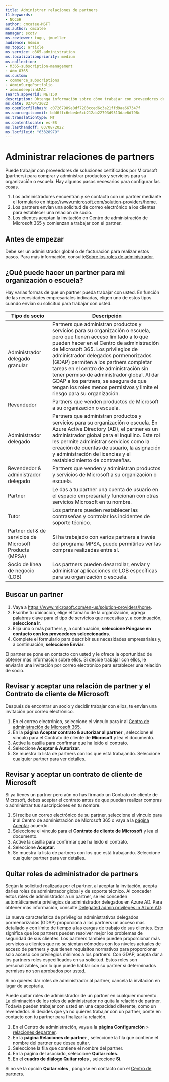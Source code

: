 ```yaml
---
title: Administrar relaciones de partners
f1.keywords:
- NOCSH
author: cmcatee-MSFT
ms.author: cmcatee
manager: scotv
ms.reviewer: tugu, jmueller
audience: Admin
ms.topic: article
ms.service: o365-administration
ms.localizationpriority: medium
ms.collection:
- M365-subscription-management
- Adm_O365
ms.custom:
- commerce_subscriptions
- AdminSurgePortfolio
- admindeeplinkMAC
search.appverid: MET150
description: Obtenga información sobre cómo trabajar con proveedores de soluciones certificados por Microsoft (partners) para comprar y administrar productos y servicios para su organización o escuela.
ms.date: 02/04/2022
ms.openlocfilehash: c07267989e8df7203cced6c3a21ffd9aa667347f
ms.sourcegitcommit: bdd6ffc6ebe4e6cb212ab22793d9513dae6d798c
ms.translationtype: MT
ms.contentlocale: es-ES
ms.lasthandoff: 03/08/2022
ms.locfileid: "63328979"
---
```

# <a name="manage-partner-relationships"></a>Administrar relaciones de partners

Puede trabajar con proveedores de soluciones certificados por Microsoft (partners) para comprar y administrar productos y servicios para su organización o escuela. Hay algunos pasos necesarios para configurar las cosas.

1. Los administradores encuentran y se contacta con un partner mediante el formulario en <a href="https://www.microsoft.com/solution-providers/home" target="_blank">https://www.microsoft.com/solution-providers/home</a>.
2. Los partners envían una solicitud de correo electrónico a los clientes para establecer una relación de socio.
3. Los clientes aceptan la invitación en Centro de administración de Microsoft 365 y comienzan a trabajar con el partner.

## <a name="before-you-begin"></a>Antes de empezar

Debe ser un administrador global o de facturación para realizar estos pasos. Para más información, consulte[Sobre los roles de administrador](../admin/add-users/about-admin-roles.md).

## <a name="what-can-a-partner-do-for-my-organization-or-school"></a>¿Qué puede hacer un partner para mi organización o escuela?

Hay varias formas de que un partner pueda trabajar con usted. En función de las necesidades empresariales indicadas, eligen uno de estos tipos cuando envían su solicitud para trabajar con usted.

| Tipo de socio | Descripción |
| ------ | ------------------- |
| Administrador delegado granular | Partners que administran productos y servicios para su organización o escuela, pero que tienen acceso limitado a lo que pueden hacer en el Centro de administración de Microsoft 365. Los privilegios de administrador delegados pormenorizados (GDAP) permiten a los partners completar tareas en el centro de administración sin tener permiso de administrador global. Al dar GDAP a los partners, se asegura de que tengan los roles menos permisivos y limite el riesgo para su organización. |
| Revendedor | Partners que venden productos de Microsoft a su organización o escuela. |
| Administrador delegado | Partners que administran productos y servicios para su organización o escuela. En Azure Active Directory (AD), el partner es un administrador global para el inquilino. Este rol les permite administrar servicios como la creación de cuentas de usuario, la asignación y administración de licencias y el restablecimiento de contraseñas. |
| Revendedor & administrador delegado | Partners que venden y administran productos y servicios de Microsoft a su organización o escuela. |
| Partner | Le das a tu partner una cuenta de usuario en el espacio empresarial y funcionan con otras servicios Microsoft en tu nombre. |
| Tutor | Los partners pueden restablecer las contraseñas y controlar los incidentes de soporte técnico. |
| Partner del & de servicios de Microsoft Products (MPSA) | Si ha trabajado con varios partners a través del programa MPSA, puede permitirles ver las compras realizadas entre sí. |
| Socio de línea de negocio (LOB) | Los partners pueden desarrollar, enviar y administrar aplicaciones de LOB específicas para su organización o escuela. |

## <a name="find-a-partner"></a>Buscar un partner

1. Vaya a <a href="https://www.microsoft.com/en-us/solution-providers/home" target="_blank">https://www.microsoft.com/en-us/solution-providers/home</a>.
2. Escribe tu ubicación, elige el tamaño de la organización, agrega palabras clave para el tipo de servicios que necesitas y, a continuación, **selecciona Ir**.
3. Elija uno o más partners y, a continuación, **seleccione Póngase en contacto con los proveedores seleccionados**.
4. Complete el formulario para describir sus necesidades empresariales y, a continuación, **seleccione Enviar**.

El partner se pone en contacto con usted y le ofrece la oportunidad de obtener más información sobre ellos. Si decide trabajar con ellos, le enviarán una invitación por correo electrónico para establecer una relación de socio.

## <a name="review-and-accept-a-partner-relationship-and-microsoft-customer-agreement"></a>Revisar y aceptar una relación de partner y el Contrato de cliente de Microsoft

Después de encontrar un socio y decidir trabajar con ellos, te envían una invitación por correo electrónico.

1. En el correo electrónico, seleccione el vínculo para ir al <a href="https://go.microsoft.com/fwlink/p/?linkid=2024339" target="_blank">Centro de administración de Microsoft 365</a>.
2. En la **página Aceptar contrato & autorizar al partner** , seleccione el vínculo para el Contrato de cliente de **Microsoft** y lea el documento.
3. Active la casilla para confirmar que ha leído el contrato.
4. Seleccione **Aceptar & Autorizar**.
5. Se muestra la lista de partners con los que está trabajando. Seleccione cualquier partner para ver detalles.

## <a name="review-and-accept-a-microsoft-customer-agreement"></a>Revisar y aceptar un contrato de cliente de Microsoft

Si ya tienes un partner pero aún no has firmado un Contrato de cliente de Microsoft, debes aceptar el contrato antes de que puedan realizar compras o administrar tus suscripciones en tu nombre.

1. Si recibe un correo electrónico de su partner, seleccione el vínculo para ir al Centro de administración de Microsoft 365 o vaya a la <a href="https://go.microsoft.com/fwlink/?linkid=2116573" target="_blank">página Aceptar</a> acuerdo.
2. Seleccione el vínculo para el **Contrato de cliente de Microsoft** y lea el documento.
3. Active la casilla para confirmar que ha leído el contrato.
4. Seleccione **Aceptar**.
5. Se muestra la lista de partners con los que está trabajando. Seleccione cualquier partner para ver detalles.

## <a name="remove-partner-admin-roles"></a>Quitar roles de administrador de partners

Según la solicitud realizada por el partner, al aceptar la invitación, acepta darles roles de administrador global y de soporte técnico. Al conceder estos roles de administrador a un partner, se les conceden automáticamente privilegios de administrador delegados en Azure AD. Para obtener más información, consulte [Delegated admin privileges in Azure AD](/partner-center/customers_revoke_admin_privileges#delegated-admin-privileges-in-azure-ad).

La nueva característica de privilegios administrativos delegados pormenorizados (GDAP) proporciona a los partners un acceso más detallado y con límite de tiempo a las cargas de trabajo de sus clientes. Esto significa que los partners pueden resolver mejor los problemas de seguridad de sus clientes. Los partners también pueden proporcionar más servicios a clientes que no se sientan cómodos con los niveles actuales de acceso de partners y que tienen requisitos normativos para proporcionar solo acceso con privilegios mínimos a los partners. Con GDAP, acepta dar a los partners roles especificados en su solicitud. Estos roles son personalizables, por lo que puede hablar con su partner si determinados permisos no son aprobados por usted.

Si no quieres dar roles de administrador al partner, cancela la invitación en lugar de aceptarla.

Puede quitar roles de administrador de un partner en cualquier momento. La eliminación de los roles de administrador no quita la relación de partner. Todavía pueden trabajar con usted en una capacidad diferente, como un revendedor. Si decides que ya no quieres trabajar con un partner, ponte en contacto con tu partner para finalizar la relación.

1. En el Centro de administración, vaya a la **página Configuración** >  <a href="https://go.microsoft.com/fwlink/p/?linkid=2074649" target="_blank">relaciones departner</a>.
2. En la **página Relaciones de partner** , seleccione la fila que contiene el nombre del partner que desea quitar.
3. Seleccione la fila que contiene el nombre del partner.
4. En la página del asociado, seleccione **Quitar roles**.
5. En el **cuadro de diálogo Quitar roles** , seleccione **Sí**.

Si no ve la opción **Quitar roles** , póngase en contacto con el [Centro de partners](https://partner.microsoft.com/support).
